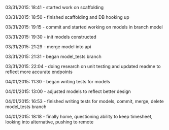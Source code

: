 03/31/2015: 18:41 - started work on scaffolding

03/31/2015: 18:50 - finished scaffolding and DB hooking up

03/31/2015: 19:15 - commit and started working on models in branch model

03/31/2015: 19:30 - init models constructed

03/31/2015: 21:29 - merge model into api

03/31/2015: 21:31 - began model_tests branch

03/31/2015: 22:04 - doing research on unit testing and updated readme to reflect more accurate endpoints

04/01/2015: 11:30 - began writing tests for models

04/01/2015: 13:00 - adjusted models to reflect better design

04/01/2015: 16:53 - finished writing tests for models, commit, merge, delete model_tests branch

04/01/2015: 18:18 - finally home, questioning ability to keep timesheet, looking into alternative, pushing to remote

